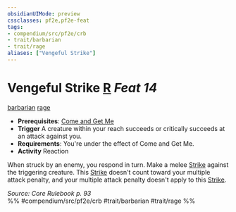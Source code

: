 ```yaml
---
obsidianUIMode: preview
cssclasses: pf2e,pf2e-feat
tags:
- compendium/src/pf2e/crb
- trait/barbarian
- trait/rage
aliases: ["Vengeful Strike"]
---
```

# Vengeful Strike  [R](rules/core-rulebook/chapter-9-playing-the-game.md#Actions "Reaction") *Feat 14*  
[barbarian](rules/traits/barbarian.md "Barbarian Class Trait")  [rage](rules/traits/rage.md "Rage Combat Trait")  

- **Prerequisites**: [Come and Get Me](compendium/feats/come-and-get-me.md)
- **Trigger** A creature within your reach succeeds or critically succeeds at an attack against you.
- **Requirements**: You're under the effect of Come and Get Me.
- **Activity** Reaction

When struck by an enemy, you respond in turn. Make a melee [Strike](rules/actions/strike.md) against the triggering creature. This [Strike](rules/actions/strike.md) doesn't count toward your multiple attack penalty, and your multiple attack penalty doesn't apply to this [Strike](rules/actions/strike.md).

*Source: Core Rulebook p. 93*  
%% #compendium/src/pf2e/crb #trait/barbarian #trait/rage %%